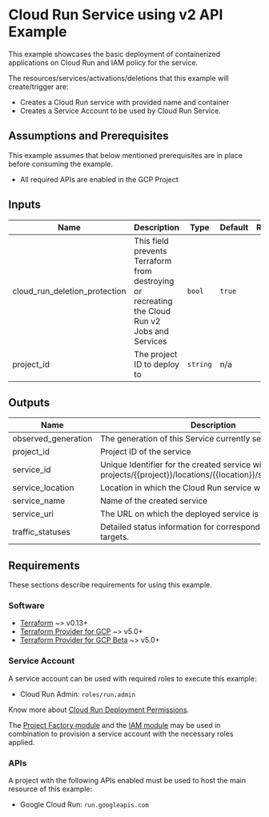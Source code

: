 # Cloud Run Service using v2 API Example

This example showcases the basic deployment of containerized applications on Cloud Run and IAM policy for the service.

The resources/services/activations/deletions that this example will create/trigger are:

* Creates a Cloud Run service with provided name and container
* Creates a Service Account to be used by Cloud Run Service.

## Assumptions and Prerequisites

This example assumes that below mentioned prerequisites are in place before consuming the example.

* All required APIs are enabled in the GCP Project

<!-- BEGINNING OF PRE-COMMIT-TERRAFORM DOCS HOOK -->
## Inputs

| Name | Description | Type | Default | Required |
|------|-------------|------|---------|:--------:|
| cloud\_run\_deletion\_protection | This field prevents Terraform from destroying or recreating the Cloud Run v2 Jobs and Services | `bool` | `true` | no |
| project\_id | The project ID to deploy to | `string` | n/a | yes |

## Outputs

| Name | Description |
|------|-------------|
| observed\_generation | The generation of this Service currently serving traffic. |
| project\_id | Project ID of the service |
| service\_id | Unique Identifier for the created service with format projects/{{project}}/locations/{{location}}/services/{{name}} |
| service\_location | Location in which the Cloud Run service was created |
| service\_name | Name of the created service |
| service\_uri | The URL on which the deployed service is available |
| traffic\_statuses | Detailed status information for corresponding traffic targets. |

<!-- END OF PRE-COMMIT-TERRAFORM DOCS HOOK -->

## Requirements

These sections describe requirements for using this example.

### Software

* [Terraform](https://www.terraform.io/downloads.html) ~> v0.13+
* [Terraform Provider for GCP](https://github.com/terraform-providers/terraform-provider-google) ~> v5.0+
* [Terraform Provider for GCP Beta](https://github.com/terraform-providers/terraform-provider-google-beta) ~>
  v5.0+

### Service Account

A service account can be used with required roles to execute this example:

* Cloud Run Admin: `roles/run.admin`

Know more about [Cloud Run Deployment Permissions](https://cloud.google.com/run/docs/reference/iam/roles#additional-configuration).

The [Project Factory module](https://registry.terraform.io/modules/terraform-google-modules/project-factory/google/latest) and the
[IAM module](https://registry.terraform.io/modules/terraform-google-modules/iam/google/latest) may be used in combination to provision a service account with the necessary roles applied.

### APIs

A project with the following APIs enabled must be used to host the main resource of this example:

* Google Cloud Run: `run.googleapis.com`

